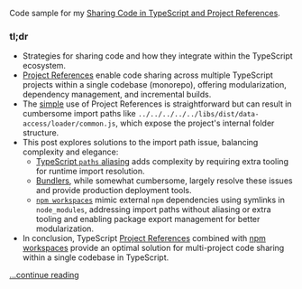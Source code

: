 Code sample for my [Sharing Code in TypeScript and Project References](https://theartofdev.com/2024/11/07/sharing-code-in-typescript-and-project-references/).

### tl;dr

- Strategies for sharing code and how they integrate within the TypeScript ecosystem.
- [Project References](https://www.typescriptlang.org/docs/handbook/project-references.html) enable code sharing across multiple TypeScript projects within a single codebase (monorepo), offering modularization, dependency management, and incremental builds.
- The [simple](https://theartofdev.com/2024/11/07/sharing-code-in-typescript-and-project-references/#3-esm) use of Project References is straightforward but can result in cumbersome import paths like `../../../../../libs/dist/data-access/loader/common.js`, which expose the project's internal folder structure.
- This post explores solutions to the import path issue, balancing complexity and elegance:
  - [TypeScript `paths` aliasing](https://theartofdev.com/2024/11/07/sharing-code-in-typescript-and-project-references/#4-esm-with-paths-aliases) adds complexity by requiring extra tooling for runtime import resolution.
  - [Bundlers](https://theartofdev.com/2024/11/07/sharing-code-in-typescript-and-project-references/#5-esm-with-bundler), while somewhat cumbersome, largely resolve these issues and provide production deployment tools.
  - [`npm workspaces`](https://theartofdev.com/2024/11/07/sharing-code-in-typescript-and-project-references/#6-esm-with-npm-workspaces) mimic external `npm` dependencies using symlinks in `node_modules`, addressing import paths without aliasing or extra tooling and enabling package export management for better modularization.
- In conclusion, TypeScript [Project References](https://www.typescriptlang.org/docs/handbook/project-references.html) combined with [npm workspaces](https://docs.npmjs.com/cli/v8/using-npm/workspaces) provide an optimal solution for multi-project code sharing within a single codebase in TypeScript.

[...continue reading](https://theartofdev.com/2024/11/07/sharing-code-in-typescript-and-project-references/)
